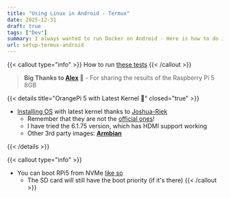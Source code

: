 ```yaml
---
title: "Using Linux in Android - Termux"
date: 2025-12-31
draft: true
tags: ["Dev"]
summary: I always wanted to run Docker on Android - Here is how to do it
url: setup-termux-android
---
```



{{< callout type="info" >}}
How to run [these tests](#faq)
{{< /callout >}}


> **Big Thanks to [Alex](https://www.linkedin.com/in/dunayeu/) 🙌** - For sharing the results of the Raspberry Pi 5 8GB  

{{< details title="OrangePi 5 with Latest Kernel 📌" closed="true" >}}
* [Installing OS](https://jalcocert.github.io/RPi/posts/getting-started/) with latest kernel thanks to [Joshua-Riek](https://joshua-riek.github.io/ubuntu-rockchip-download/boards/orangepi-5b.html)
  * Remember that they are not the [official ones](https://github.com/orangepi-xunlong/orangepi-build)!
  * I have tried the 6.1.75 version, which has HDMI support working
  * Other 3rd party images: **[Armbian](https://www.armbian.com/orangepi-5/)**

{{< /details >}}

{{< callout type="info" >}}
* You can boot RPi5 from NVMe [like so](https://jalcocert.github.io/RPi/posts/pi-vs-orange/#using-nvme-with-the-orange-pi-5)
  * The SD card will still have the boot priority (if it's there)
{{< /callout >}}